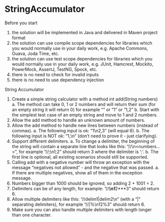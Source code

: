 # StringAccumulator

Before you start
1. the solution will be implemented in Java and delivered in Maven project format
2. the solution can use compile scope dependencies for libraries which you would normally use in your daily work, e.g. Apache Commons, Guava, Joda Time, etc.
3. the solution can use test scope dependencies for libraries which you would normally use in your daily work, e.g. JUnit, Hamcrest, Mockito, PowerMock, AssertJ, TestNG, Spock, etc.
4. there is no need to check for invalid inputs
5. there is no need to use dependency injection

String Accumulator
1. Create a simple string calculator with a method int add(String numbers)
	a. The method can take 0, 1 or 2 numbers and will return their sum (for an empty string it will return 0) for example “” or “1” or “1,2”
	b. Start with the simplest test case of an empty string and move to 1 and 2 numbers.
2. Allow the add method to handle an unknown amount of numbers.
3. Allow the add method to handle new lines between numbers (instead of commas).
	a. The following input is ok: “1\n2,3” (will equal 6).
	b. The following input is NOT ok: “1,\n” (don’t need to prove it - just clarifying).
4. Support different delimiters.
	a. To change a delimiter, the beginning of the string will contain a separate line that looks like this: “//<delimiter>\n<numbers…>”, for example “//;\n1;2” should return 3 where the delimiter is ‘;’.
	b. The first line is optional, all existing scenarios should still be supported.
5. Calling add with a negative number will throw an exception with the message “negatives not allowed” - and the negative that was passed.
	a. If there are multiple negatives, show all of them in the exception message.
6. Numbers bigger than 1000 should be ignored, so adding 2 + 1001 = 2.
7. Delimiters can be of any length, for example: “//***\n1***2***3” should return 6.
8. Allow multiple delimiters like this: “//delim1|delim2\n” (with a “|” separating delimiters), for example “//*|%\n1*2%3” should return 6.
9. Make sure you can also handle multiple delimiters with length longer than one character.
